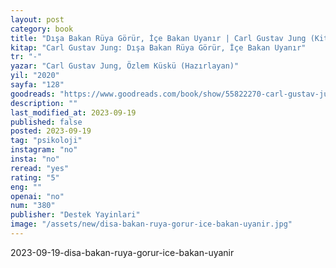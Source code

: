 ```yaml
---
layout: post
category: book
title: "Dışa Bakan Rüya Görür, İçe Bakan Uyanır | Carl Gustav Jung (Kitap)"
kitap: "Carl Gustav Jung: Dışa Bakan Rüya Görür, İçe Bakan Uyanır"
tr: "-"
yazar: "Carl Gustav Jung, Özlem Küskü (Hazırlayan)"
yil: "2020"
sayfa: "128"
goodreads: "https://www.goodreads.com/book/show/55822270-carl-gustav-jung"
description: ""
last_modified_at: 2023-09-19
published: false
posted: 2023-09-19
tag: "psikoloji"
instagram: "no"
insta: "no"
reread: "yes"
rating: "5"
eng: ""
openai: "no"
num: "380"
publisher: "Destek Yayinlari"
image: "/assets/new/disa-bakan-ruya-gorur-ice-bakan-uyanir.jpg"
---
```


2023-09-19-disa-bakan-ruya-gorur-ice-bakan-uyanir
